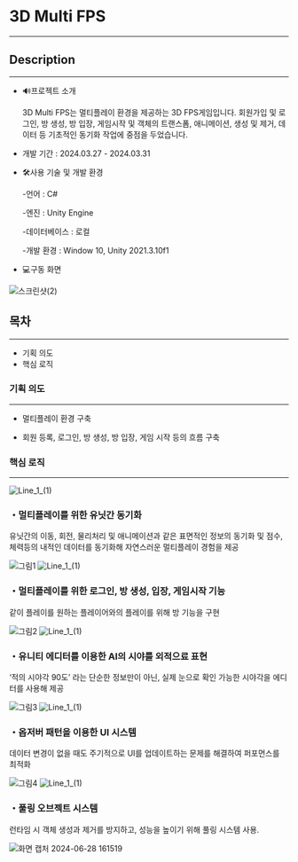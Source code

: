 ### 

# 3D Multi FPS


---

## Description

---


- 🔊프로젝트 소개
  
  3D Multi FPS는 멀티플레이 환경을 제공하는 3D FPS게임입니다. 회원가입 및 로그인, 방 생성, 방 입장, 게임시작 및 객체의 트랜스폼, 애니메이션, 생성 및 제거, 데이터 등 기초적인 동기화 작업에 중점을 두었습니다.

- 개발 기간 : 2024.03.27 - 2024.03.31

- 🛠️사용 기술 및 개발 환경

   -언어 : C#
  
   -엔진 : Unity Engine
  
   -데이터베이스 : 로컬
  
   -개발 환경 : Window 10, Unity 2021.3.10f1



- 💻구동 화면

![스크린샷(2)](https://github.com/oyb1412/3DMultiFps/assets/154235801/757a3956-c045-4e60-b9ab-e3e3966dc0fe)

## 목차

---

- 기획 의도
- 핵심 로직


### 기획 의도

---

- 멀티플레이 환경 구축

- 회원 등록, 로그인, 방 생성, 방 입장, 게임 시작 등의 흐름 구축
  

### 핵심 로직

---
![Line_1_(1)](https://github.com/oyb1412/TinyDefense/assets/154235801/f664c47e-d52b-4980-95ec-9859dea11aab)
### ・멀티플레이를 위한 유닛간 동기화

유닛간의 이동, 회전, 물리처리 및 애니메이션과 같은 표면적인 정보의 동기화 및 점수, 체력등의 내적인 데이터를 동기화해 자연스러운 멀티플레이 경험을 제공

![그림1](https://github.com/oyb1412/3DMultiFps/assets/154235801/e51b40c9-327f-433e-89ce-8210670fcd67)
![Line_1_(1)](https://github.com/oyb1412/TinyDefense/assets/154235801/f664c47e-d52b-4980-95ec-9859dea11aab)

### ・멀티플레이를 위한 로그인, 방 생성, 입장, 게임시작 기능


같이 플레이를 원하는 플레이어와의 플레이를 위해 방 기능을 구현

![그림2](https://github.com/oyb1412/3DMultiFps/assets/154235801/6de25b39-add8-4834-b535-f27c9a5820bc)
![Line_1_(1)](https://github.com/oyb1412/TinyDefense/assets/154235801/f664c47e-d52b-4980-95ec-9859dea11aab)
### ・유니티 에디터를 이용한 AI의 시야를 외적으료 표현

‘적의 시야각 90도’ 라는 단순한 정보만이 아닌, 실제 눈으로 확인 가능한 시야각을 에디터를 사용해 제공

![그림3](https://github.com/oyb1412/3DMultiFps/assets/154235801/db3d5ddd-c0f6-4020-98a0-5ee106d10f05)
![Line_1_(1)](https://github.com/oyb1412/TinyDefense/assets/154235801/f664c47e-d52b-4980-95ec-9859dea11aab)

### ・옵저버 패턴을 이용한 UI 시스템

데이터 변경이 없을 때도 주기적으로 UI를 업데이트하는 문제를 해결하여 퍼포먼스를 최적화

![그림4](https://github.com/oyb1412/3DMultiFps/assets/154235801/47874b0f-079d-46bb-ac0e-1fc7f1adcca1)
![Line_1_(1)](https://github.com/oyb1412/TinyDefense/assets/154235801/f664c47e-d52b-4980-95ec-9859dea11aab)

### ・풀링 오브젝트 시스템

런타임 시 객체 생성과 제거를 방지하고, 성능을 높이기 위해 풀링 시스템 사용.

![화면 캡처 2024-06-28 161519](https://github.com/oyb1412/3DMultiFps/assets/154235801/72184c18-7992-4e18-9466-31d9fc06879e)

